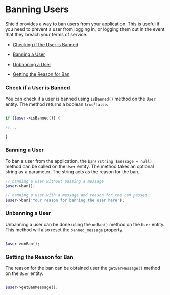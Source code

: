 # Banning Users

  

Shield provides a way to ban users from your application. This is useful if you need to prevent a user from logging in, or logging them out in the event that they breach your terms of service.

  

- [Checking if the User is Banned](#check-if-a-user-is-banned)

- [Banning a User](#banning-a-user)

- [Unbanning a User](#unbanning-a-user)

- [Getting the Reason for Ban ](#getting-the-reason-for-ban)
  
 

###  Check if a User is Banned

  

You can check if a user is banned using `isBanned()` method on the `User` entity. The method returns a boolean `true`/`false`.

  

```php

if ($user->isBanned()) {

//...

}

```

  

###  Banning a User

  

To ban a user from the application, the `ban(?string $message = null)` method can be called on the `User` entity. The method takes an optional string as a parameter. The string acts as the reason for the ban.

  

```php
// banning a user without passing a message
$user->ban();

// banning a user with a message and reason for the ban passed.
$user->ban('Your reason for banning the user here');

```

  

###  Unbanning a User

  

Unbanning a user can be done using the `unBan()` method on the `User` entity. This method will also reset the `banned_message` property. 

  

```php

$user->unBan();

```

  

###  Getting the Reason for Ban

  

The reason for the ban can be obtained user the `getBanMessage()` method on the `User` entity.

  

```php

$user->getBanMessage();

```

  
